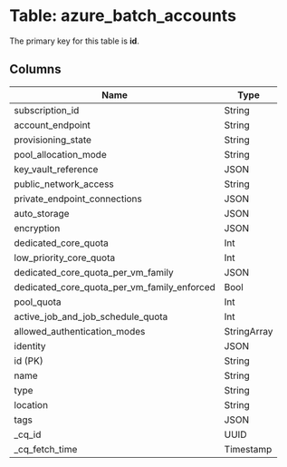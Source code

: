 # Table: azure_batch_accounts


The primary key for this table is **id**.


## Columns
| Name          | Type          |
| ------------- | ------------- |
|subscription_id|String|
|account_endpoint|String|
|provisioning_state|String|
|pool_allocation_mode|String|
|key_vault_reference|JSON|
|public_network_access|String|
|private_endpoint_connections|JSON|
|auto_storage|JSON|
|encryption|JSON|
|dedicated_core_quota|Int|
|low_priority_core_quota|Int|
|dedicated_core_quota_per_vm_family|JSON|
|dedicated_core_quota_per_vm_family_enforced|Bool|
|pool_quota|Int|
|active_job_and_job_schedule_quota|Int|
|allowed_authentication_modes|StringArray|
|identity|JSON|
|id (PK)|String|
|name|String|
|type|String|
|location|String|
|tags|JSON|
|_cq_id|UUID|
|_cq_fetch_time|Timestamp|